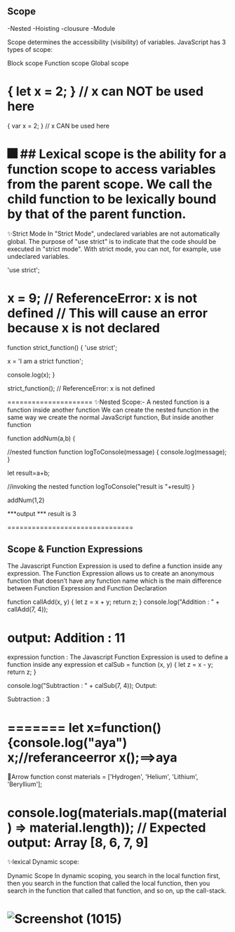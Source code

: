 ## Scope
-Nested
-Hoisting
-clousure
-Module

Scope determines the accessibility (visibility) of variables.
JavaScript has 3 types of scope:

Block scope
Function scope
Global scope

{
  let x = 2;
}
// x can NOT be used here
=====

{
  var x = 2;
}
// x CAN be used here
 

🎆 ## Lexical scope 
is the ability for a function scope to access variables from the parent scope. We call the child function to be lexically bound by that of the parent function.
================================
✨Strict Mode
In "Strict Mode", undeclared variables are not automatically global.
The purpose of "use strict" is to indicate that the code should be executed in "strict mode".
With strict mode, you can not, for example, use undeclared variables.

'use strict';

x = 9; // ReferenceError: x is not defined    // This will cause an error because x is not declared
======
function strict_function() {
  'use strict';

  x = 'I am a strict function';

  console.log(x);
}

strict_function(); // ReferenceError: x is not defined

=====================
✨Nested Scope:-
A nested function is a function inside another function
We can create the nested function in the same way we create the normal JavaScript function, But inside another function

function addNum(a,b)
{
 
  //nested function
  function logToConsole(message)
  {
    console.log(message);
  }
 
  let result=a+b;
 
  //invoking the nested function
  logToConsole("result is "+result)
}
 
addNum(1,2)
 
***output ***
result is 3 



===============================
## Scope & Function Expressions 

The Javascript Function Expression is used to define a function inside any expression.
The Function Expression allows us to create an anonymous function that doesn’t have any function name which is the main difference between Function Expression and Function Declaration

function callAdd(x, y) {
    let z = x + y;
    return z;
}
console.log("Addition : " + callAdd(7, 4));

output: Addition : 11
========================
expression function :
The Javascript Function Expression is used to define a function inside any expression
et calSub = function (x, y) {
    let z = x - y;
    return z;
}
 
console.log("Subtraction : " + calSub(7, 4));
Output: 

Subtraction : 3

=======
let x=function(){console.log("aya")
x;//referanceerror
x();==>aya
============================
👀Arrow function
const materials = ['Hydrogen', 'Helium', 'Lithium', 'Beryllium'];

console.log(materials.map((material) => material.length));
// Expected output: Array [8, 6, 7, 9]
===================================================================
✨lexical   Dynamic scope:

Dynamic Scope
In dynamic scoping, you search in the local function first, then you search in the function that called the local function, then you search in the function that called that function, and so on, up the call-stack.
## 
![Screenshot (1015)](https://github.com/ayaabumtawea12/Mastering-javascript-in-20-days/assets/120716752/614f221a-702d-48fe-96fc-63b301aba60d)
=================================






